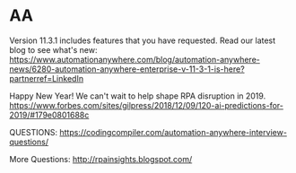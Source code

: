# AA
Version 11.3.1 includes features that you have requested. Read our latest blog to see what's new:
https://www.automationanywhere.com/blog/automation-anywhere-news/6280-automation-anywhere-enterprise-v-11-3-1-is-here?partnerref=LinkedIn

Happy New Year! We can't wait to help shape RPA disruption in 2019. 
https://www.forbes.com/sites/gilpress/2018/12/09/120-ai-predictions-for-2019/#179e0801688c

QUESTIONS:
https://codingcompiler.com/automation-anywhere-interview-questions/

More Questions:
http://rpainsights.blogspot.com/
